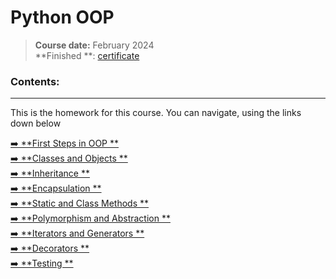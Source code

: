 # **Python OOP**

> **Course date:** February 2024  
> **Finished
**: [certificate](https://softuni.bg/certificates/details/211571/d2c25766)


### Contents:
--- 
This is the homework for this course.
You can navigate, using the links down below

[➡️ **First Steps in OOP
**](https://github.com/pepk0/SoftUniEducation/tree/main/Python-OOP/first_steps_in_to_oop)  
[➡️ **Classes and Objects
**](https://github.com/pepk0/SoftUniEducation/tree/main/Python-OOP/classes_and_objects)  
[➡️ **Inheritance
**](https://github.com/pepk0/SoftUniEducation/tree/main/Python-OOP/inheritance)  
[➡️ **Encapsulation
**](https://github.com/pepk0/SoftUniEducation/tree/main/Python-OOP/encapsulation)  
[➡️ **Static and Class Methods
**](https://github.com/pepk0/SoftUniEducation/tree/main/Python-OOP/static_and_class_methods)  
[➡️ **Polymorphism and Abstraction
**](https://github.com/pepk0/SoftUniEducation/tree/main/Python-OOP/polymorphism_and_abstraction)  
[➡️ **Iterators and Generators
**](https://github.com/pepk0/SoftUniEducation/tree/main/Python-OOP/iterators_and_generators)  
[➡️ **Decorators
**](https://github.com/pepk0/SoftUniEducation/tree/main/Python-OOP/decorators)  
[➡️ **Testing
**](https://github.com/pepk0/SoftUniEducation/tree/main/Python-OOP/testing)  

